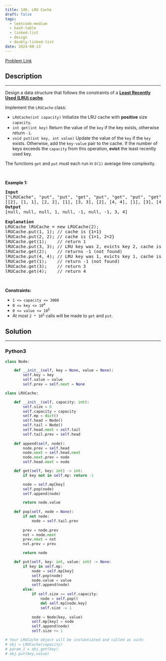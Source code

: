 ```yaml
---
title: 146. LRU Cache
draft: false
tags: 
  - leetcode-medium
  - hash-table
  - linked-list
  - design
  - doubly-linked-list
date: 2024-08-13
---
```


[Problem Link](https://leetcode.com/problems/lru-cache/)

## Description

---
<p>Design a data structure that follows the constraints of a <strong><a href="https://en.wikipedia.org/wiki/Cache_replacement_policies#LRU" target="_blank">Least Recently Used (LRU) cache</a></strong>.</p>

<p>Implement the <code>LRUCache</code> class:</p>

<ul>
	<li><code>LRUCache(int capacity)</code> Initialize the LRU cache with <strong>positive</strong> size <code>capacity</code>.</li>
	<li><code>int get(int key)</code> Return the value of the <code>key</code> if the key exists, otherwise return <code>-1</code>.</li>
	<li><code>void put(int key, int value)</code> Update the value of the <code>key</code> if the <code>key</code> exists. Otherwise, add the <code>key-value</code> pair to the cache. If the number of keys exceeds the <code>capacity</code> from this operation, <strong>evict</strong> the least recently used key.</li>
</ul>

<p>The functions <code>get</code> and <code>put</code> must each run in <code>O(1)</code> average time complexity.</p>

<p>&nbsp;</p>
<p><strong class="example">Example 1:</strong></p>

<pre>
<strong>Input</strong>
[&quot;LRUCache&quot;, &quot;put&quot;, &quot;put&quot;, &quot;get&quot;, &quot;put&quot;, &quot;get&quot;, &quot;put&quot;, &quot;get&quot;, &quot;get&quot;, &quot;get&quot;]
[[2], [1, 1], [2, 2], [1], [3, 3], [2], [4, 4], [1], [3], [4]]
<strong>Output</strong>
[null, null, null, 1, null, -1, null, -1, 3, 4]

<strong>Explanation</strong>
LRUCache lRUCache = new LRUCache(2);
lRUCache.put(1, 1); // cache is {1=1}
lRUCache.put(2, 2); // cache is {1=1, 2=2}
lRUCache.get(1);    // return 1
lRUCache.put(3, 3); // LRU key was 2, evicts key 2, cache is {1=1, 3=3}
lRUCache.get(2);    // returns -1 (not found)
lRUCache.put(4, 4); // LRU key was 1, evicts key 1, cache is {4=4, 3=3}
lRUCache.get(1);    // return -1 (not found)
lRUCache.get(3);    // return 3
lRUCache.get(4);    // return 4
</pre>

<p>&nbsp;</p>
<p><strong>Constraints:</strong></p>

<ul>
	<li><code>1 &lt;= capacity &lt;= 3000</code></li>
	<li><code>0 &lt;= key &lt;= 10<sup>4</sup></code></li>
	<li><code>0 &lt;= value &lt;= 10<sup>5</sup></code></li>
	<li>At most <code>2 * 10<sup>5</sup></code> calls will be made to <code>get</code> and <code>put</code>.</li>
</ul>


## Solution

---
### Python3
``` py title='lru-cache'
class Node:

    def __init__(self, key = None, value = None):
        self.key = key
        self.value = value
        self.prev = self.next = None

class LRUCache:

    def __init__(self, capacity: int):
        self.size = 0
        self.capacity = capacity
        self.mp = dict()
        self.head = Node()
        self.tail = Node()
        self.head.next = self.tail
        self.tail.prev = self.head
    
    def append(self, node):
        node.prev = self.head
        node.next = self.head.next
        node.next.prev = node
        self.head.next = node

    def get(self, key: int) -> int:
        if key not in self.mp: return -1

        node = self.mp[key]
        self.pop(node)
        self.append(node)

        return node.value
    
    def pop(self, node = None):
        if not node:
            node = self.tail.prev
        
        prev = node.prev
        nxt = node.next
        prev.next = nxt
        nxt.prev = prev

        return node

    def put(self, key: int, value: int) -> None:
        if key in self.mp:
            node = self.mp[key]
            self.pop(node)
            node.value = value
            self.append(node)
        else:
            if self.size == self.capacity:
                node = self.pop()
                del self.mp[node.key]
                self.size -= 1
            
            node = Node(key, value)
            self.mp[key] = node
            self.append(node)
            self.size += 1

# Your LRUCache object will be instantiated and called as such:
# obj = LRUCache(capacity)
# param_1 = obj.get(key)
# obj.put(key,value)
```

